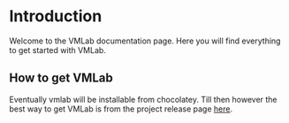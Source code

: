 # Introduction
Welcome to the VMLab documentation page. Here you will find everything to get started with VMLab.

## How to get VMLab
Eventually vmlab will be installable from chocolatey. Till then however the best way to get VMLab is from the project release page [here](https://github.com/wiltaylor/VMLab/releases).


